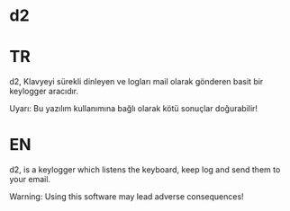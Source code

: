 # d2

# TR
d2, Klavyeyi sürekli dinleyen ve logları mail olarak gönderen basit bir keylogger aracıdır.

Uyarı: Bu yazılım kullanımına bağlı olarak kötü sonuçlar doğurabilir!

# EN
d2, is a keylogger which listens the keyboard, keep log and send them to your email.

Warning: Using this software may lead adverse consequences!

